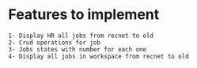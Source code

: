 # Features to implement
	1- Display HR all jobs from recnet to old
	2- Crud operations for job
	3- Jobs states with number for each one
	4- Display all jobs in workspace from recnet to old	
